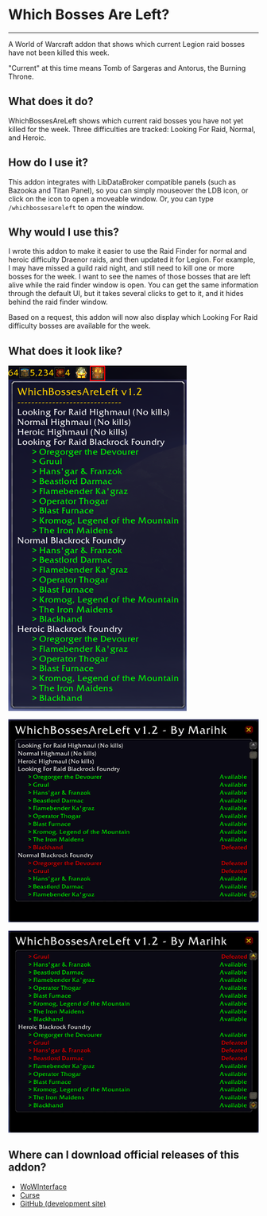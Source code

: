 # Which Bosses Are Left?
---

A World of Warcraft addon that shows which current Legion raid bosses have not been
killed this week.

"Current" at this time means Tomb of Sargeras and Antorus, the Burning Throne.

## What does it do?

WhichBossesAreLeft shows which current raid bosses you have not yet killed for
the week. Three difficulties are tracked: Looking For Raid, Normal, and Heroic.

## How do I use it?

This addon integrates with LibDataBroker compatible panels (such as Bazooka and
Titan Panel), so you can simply mouseover the LDB icon, or click on the icon
to open a moveable window. Or, you can type `/whichbossesareleft` to open
the window.

## Why would I use this?

I wrote this addon to make it easier to use the Raid Finder for normal and
heroic difficulty Draenor raids, and then updated it for Legion. For example,
I may have missed a guild raid night, and still need to kill one or more
bosses for the week. I want to see the names of those bosses that are left
alive while the raid finder window is open. You can get the same information
through the default UI, but it takes several clicks to get to it, and it
hides behind the raid finder window.

Based on a request, this addon will now also display which Looking For Raid
difficulty bosses are available for the week.

## What does it look like?

![](https://github.com/jhegg/wow-which-bosses-are-left/blob/gh-pages/images/which-bosses-are-left-tooltip.png)

![](https://github.com/jhegg/wow-which-bosses-are-left/blob/gh-pages/images/which-bosses-are-left_top.png)

![](https://github.com/jhegg/wow-which-bosses-are-left/blob/gh-pages/images/which-bosses-are-left_bottom.png)

## Where can I download official releases of this addon?

* [WoWInterface](http://www.wowinterface.com/downloads/info23546-WhichBossesAreLeft.html)
* [Curse](https://www.curseforge.com/wow/addons/whichbossesareleft)
* [GitHub (development site)](https://github.com/jhegg/wow-which-bosses-are-left/)
